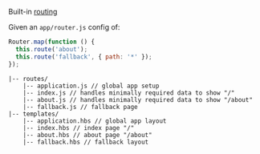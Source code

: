 Built-in <a href="https://guides.emberjs.com/release/routing/">routing</a>

Given an `app/router.js` config of:

```js
Router.map(function () {
  this.route('about');
  this.route('fallback', { path: '*' });
});
```

```
|-- routes/
    |-- application.js // global app setup
    |-- index.js // handles minimally required data to show "/"
    |-- about.js // handles minimally required data to show "/about"
    |-- fallback.js // fallback page
|-- templates/
    |-- application.hbs // global app layout
    |-- index.hbs // index page "/"
    |-- about.hbs // about page "/about"
    |-- fallback.hbs // fallback layout
```
